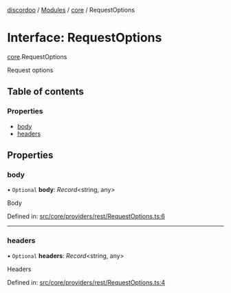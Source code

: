 [discordoo](../README.md) / [Modules](../modules.md) / [core](../modules/core.md) / RequestOptions

# Interface: RequestOptions

[core](../modules/core.md).RequestOptions

Request options

## Table of contents

### Properties

- [body](core.requestoptions.md#body)
- [headers](core.requestoptions.md#headers)

## Properties

### body

• `Optional` **body**: *Record*<string, any\>

Body

Defined in: [src/core/providers/rest/RequestOptions.ts:6](https://github.com/Discordoo/discordoo/blob/8db69d8/src/core/providers/rest/RequestOptions.ts#L6)

___

### headers

• `Optional` **headers**: *Record*<string, any\>

Headers

Defined in: [src/core/providers/rest/RequestOptions.ts:4](https://github.com/Discordoo/discordoo/blob/8db69d8/src/core/providers/rest/RequestOptions.ts#L4)
